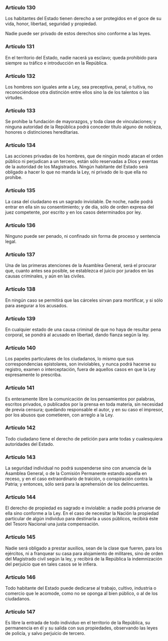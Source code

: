 ### Artículo 130 ###

Los habitantes del Estado tienen derecho a ser protegidos en el goce de su vida, honor, libertad, seguridad y propiedad.

Nadie puede ser privado de estos derechos sino conforme a las leyes.

### Artículo 131 ###

En el territorio del Estado, nadie nacerá ya esclavo; queda prohibido para siempre su tráfico e introducción en la República.

### Artículo 132 ###

Los hombres son iguales ante a Ley, sea preceptiva, penal, o tuitiva, no reconociéndose otra distinción entre ellos sino la de los talentos o las virtudes.

### Artículo 133 ###

Se prohíbe la fundación de mayorazgos, y toda clase de vinculaciones; y ninguna autoridad de la República podrá conceder título alguno de nobleza, honores o distinciones hereditarias.

### Artículo 134 ###

Las acciones privadas de los hombres, que de ningún modo atacan el orden público ni perjudican a un tercero, están sólo reservadas a Dios y exentas de la autoridad de los Magistrados.
Ningún habitante del Estado será obligado a hacer lo que no manda la Ley, ni privado de lo que ella no prohíbe.

### Artículo 135 ###

La casa del ciudadano es un sagrado inviolable.
De noche, nadie podrá entrar en ella sin su consentimiento; y de día, sólo de orden expresa del juez competente, por escrito y en los casos determinados por ley.

### Artículo 136 ###

Ninguno puede ser penado, ni confinado sin forma de proceso y sentencia legal.

### Artículo 137 ###

Una de las primeras atenciones de la Asamblea General, será el procurar que, cuanto antes sea posible, se establezca el juicio por jurados en las causas criminales, y aún en las civiles.

### Artículo 138 ###

En ningún caso se permitirá que las cárceles sirvan para mortificar, y si sólo para asegurar a los acusados.

### Artículo 139 ###

En cualquier estado de una causa criminal de que no haya de resultar pena corporal, se pondrá al acusado en libertad, dando fianza según la ley.

### Artículo 140 ###

Los papeles particulares de los ciudadanos, lo mismo que sus correspondencias epistolares, son inviolables, y nunca podrá hacerse su registro, examen o interceptación, fuera de aquellos casos en que la Ley expresamente lo prescriba.

### Artículo 141 ###

Es enteramente libre la comunicación de los pensamientos por palabras, escritos privados, o publicados por la prensa en toda materia, sin necesidad de previa censura; quedando responsable el autor, y en su caso el impresor, por los abusos que cometieren, con arreglo a la Ley.

### Artículo 142 ###

Todo ciudadano tiene el derecho de petición para ante todas y cualesquiera autoridades del Estado.

### Artículo 143 ###

La seguridad individual no podrá suspenderse sino con anuencia de la Asamblea General, o de la Comisión Permanente estando aquella en receso, y en el caso extraordinario de traición, o conspiración contra la Patria; y entonces, sólo será para la aprehensión de los delincuentes.

### Artículo 144 ###

El derecho de propiedad es sagrado e inviolable: a nadie podrá privarse de ella sino conforme a la Ley.
En el caso de necesitar la Nación la propiedad particular de algún individuo para destinarla a usos públicos, recibirá éste del Tesoro Nacional una justa compensación.

### Artículo 145 ###

Nadie será obligado a prestar auxilios, sean de la clase que fueren, para los ejércitos, ni a franquear su casa para alojamiento de militares, sino de orden del Magistrado civil según la ley, y recibirá de la República la indemnización del perjuicio que en tales casos se le infiera.

### Artículo 146 ###

Todo habitante del Estado puede dedicarse al trabajo, cultivo, industria o comercio que le acomode, como no se oponga al bien público, o al de los ciudadanos.

### Artículo 147 ###

Es libre la entrada de todo individuo en el territorio de la República, su permanencia en él y su salida con sus propiedades, observando las leyes de policía, y salvo perjuicio de tercero.
